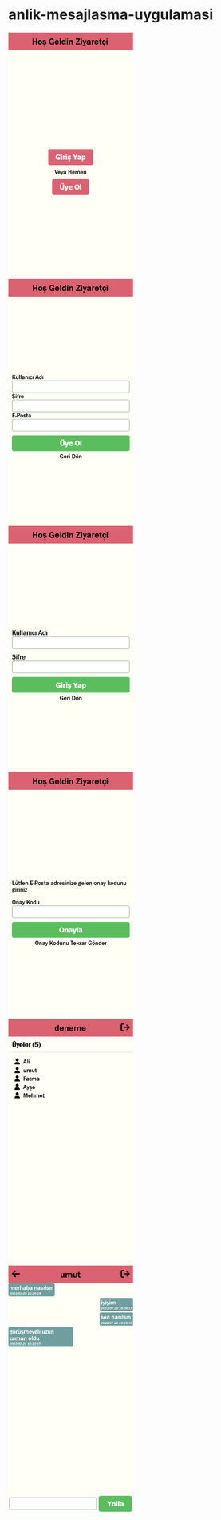 # anlik-mesajlasma-uygulamasi

 <img src="images/1.png" width="250px" style="display: block;">
 <img src="images/2.png" width="250px" style="display: block;">
 <img src="images/3.png" width="250px" style="display: block;">
 <img src="images/4.png" width="250px" style="display: block;">
 <img src="images/5.png" width="250px" style="display: block;">
 <img src="images/6.png" width="250px" style="display: block;">
